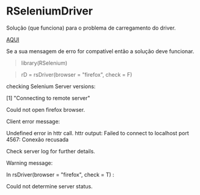# RSeleniumDriver
Solução (que funciona) para o problema de carregamento do driver.

[AQUI](https://github.com/pcbrom/RSeleniumDriver/blob/master/RSelenium_solucao_CarregamentoDriver.R)

Se a sua mensagem de erro for compatível então a solução deve funcionar.



> library(RSelenium)

> rD = rsDriver(browser = "firefox", check = F)

checking Selenium Server versions:

[1] "Connecting to remote server"

Could not open firefox browser.

Client error message:

Undefined error in httr call. httr output: Failed to connect to localhost port 4567: Conexão recusada

Check server log for further details.

Warning message:

In rsDriver(browser = "firefox", check = T) :

Could not determine server status.
